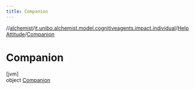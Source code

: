 ```yaml
---
title: Companion
---
```

//[alchemist](../../../../index.html)/[it.unibo.alchemist.model.cognitiveagents.impact.individual](../../index.html)/[HelpAttitude](../index.html)/[Companion](index.html)



# Companion



[jvm]\
object [Companion](index.html)



